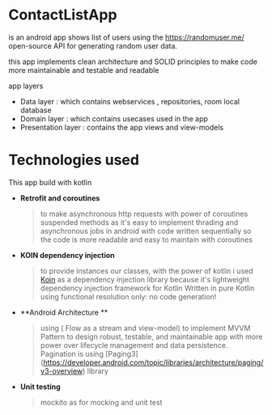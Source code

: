 # ContactListApp
 is an android app shows list of users using the https://randomuser.me/  open-source API for generating random user data.
 
this app  implements clean architecture and SOLID principles to make code more maintainable and testable and readable

app layers
- Data layer : which contains webservices , repositories, room local database
- Domain layer : which contains usecases used in the app
- Presentation layer : contains the app views and view-models

# Technologies used
This app build with kotlin
- **Retrofit and coroutines**
   >to make asynchronous  http requests with power of coroutines suspended methods as it's easy to implement thrading and asynchronous jobs in android with code written sequentially  so the code is more readable and easy to maintain with coroutines

-  **KOIN dependency injection**
   > to provide instances our classes, with the power of kotlin i used  [Koin](https://insert-koin.io)  as a dependency injection library because it's  lightweight dependency injection framework for Kotlin Written in pure Kotlin using functional resolution only:  no code generation!

-  **Android Architecture **
   > using ( Flow as a stream and view-model) to implement MVVM Pattern to design robust, testable, and maintainable app with more power over lifecycle management and data persistence.
   > Pagination is using [Paging3] (https://developer.android.com/topic/libraries/architecture/paging/v3-overview) library 
-  **Unit testing**
   > mockito as for mocking and unit test




